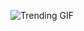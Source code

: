 
<!-- GIF_SECTION -->
![Trending GIF](https://media0.giphy.com/media/v1.Y2lkPThiYjIxNzcyYnlvM2lhODY2dDhlcWNmM2t0eGcwbmhlYXFycHM2MnY1dm85eXA5MSZlcD12MV9naWZzX3NlYXJjaCZjdD1n/vikmf2KDVzxyE/giphy.gif)
<!-- END_GIF_SECTION -->

